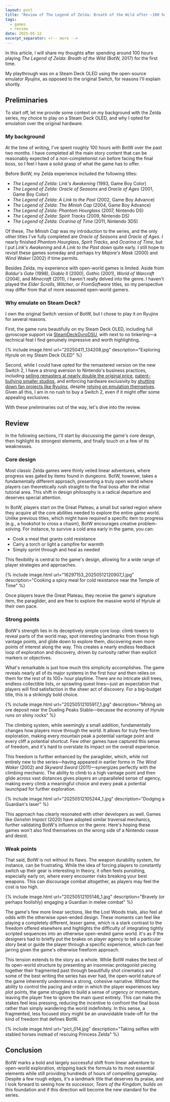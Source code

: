 ```yaml
---
layout: post
title: "Review of The Legend of Zelda: Breath of the Wild after ~100 hours of blind playthrough"
tags:
  - games
  - review
date: 2025-05-12
excerpt_separator: <!-- more -->
---
```


In this article, I will share my thoughts after spending around 100 hours playing _The Legend of Zelda: Breath of the Wild_ (BotW, 2017) for the first time.

<!-- more -->

My playthrough was on a Steam Deck OLED using the open-source emulator _Ryujinx_, as opposed to the original Switch, for reasons I'll explain shortly.

## Preliminaries
To start off, let me provide some context on my background with the Zelda series, my choice to play on a Steam Deck OLED, and why I opted for emulation over the original hardware.

### My background
At the time of writing, I've spent roughly 100 hours with BotW over the past two months. I have completed all the main story content that can be reasonably expected of a non-completionist run before facing the final boss, so I feel I have a solid grasp of what the game has to offer.

Before BotW, my Zelda experience included the following titles:

- _The Legend of Zelda: Link's Awakening_ (1993, Game Boy Color)
- _The Legend of Zelda: Oracle of Seasons_ and _Oracle of Ages_ (2001, Game Boy Color)
- _The Legend of Zelda: A Link to the Past_ (2002, Game Boy Advance)
- _The Legend of Zelda: The Minish Cap_ (2004, Game Boy Advance)
- _The Legend of Zelda: Phantom Hourglass_ (2007, Nintendo DS)
- _The Legend of Zelda: Spirit Tracks_ (2009, Nintendo DS)
- _The Legend of Zelda: Ocarina of Time_ (2011, Nintendo 3DS)

Of these, _The Minish Cap_ was my introduction to the series, and the only other titles I've fully completed are _Oracle of Seasons_ and _Oracle of Ages_. I nearly finished _Phantom Hourglass_, _Spirit Tracks_, and _Ocarina of Time_, but I put _Link's Awakening_ and _A Link to the Past_ down quite early. I still hope to revisit these games someday and perhaps try _Majora's Mask_ (2000) and _Wind Waker_ (2002) if time permits.

Besides Zelda, my experience with open-world games is limited. Aside from _Baldur's Gate_ (1998), _Diablo II_ (2000), _Gothic_ (2001), _World of Warcraft_ (2004), and _Minecraft_ (2011), I haven't really delved into the genre. I haven't played the _Elder Scrolls_, _Witcher_, or _FromSoftware_ titles, so my perspective may differ from that of more seasoned open-world gamers.

### Why emulate on Steam Deck?
I own the original Switch version of BotW, but I chose to play it on Ryujinx for several reasons.

First, the game runs beautifully on my Steam Deck OLED, including full gyroscope support via [SteamDeckGyroDSU][1], with next to no tinkering—a technical feat I find genuinely impressive and worth highlighting.

  {% include image.html url="20250411_134208.jpg"
    description="Exploring Hyrule on my Steam Deck OLED" %}

Second, while I could have opted for the remastered version on the new Switch 2, I have a strong aversion to Nintendo's business practices, including [selling remasters at nearly double the original price][3], [patent-bullying smaller studios][5], and enforcing hardware exclusivity by [shutting down fan projects like Ryujinx][2], despite [relying on emulation themselves][4]. Given all this, I am in no rush to buy a Switch 2, even if it might offer some appealing exclusives.

With these preliminaries out of the way, let's dive into the review.

## Review
In the following sections, I'll start by discussing the game's core design, then highlight its strongest elements, and finally touch on a few of its weaknesses.

### Core design
Most classic Zelda games were thinly veiled linear adventures, where progress was gated by items found in dungeons. BotW, however, takes a fundamentally different approach, presenting a truly open world where players can theoretically rush straight to the final boss after the initial tutorial area. This shift in design philosophy is a radical departure and deserves special attention.

In BotW, players start on the Great Plateau, a small but varied region where they acquire all the core abilities needed to explore the entire game world. Unlike previous titles, which might have required a specific item to progress (e.g., a hookshot to cross a chasm), BotW encourages creative problem-solving. For instance, to survive a cold area early in the game, you can:

- Cook a meal that grants cold resistance
- Carry a torch or light a campfire for warmth
- Simply sprint through and heal as needed

This flexibility is central to the game's design, allowing for a wide range of player strategies and approaches.

  {% include image.html url="16297153_20250512120907_1.jpg"
    description="Cooking a spicy meal for cold resistance near the Temple of Time" %}

Once players leave the Great Plateau, they receive the game's signature item, the paraglider, and are free to explore the massive world of Hyrule at their own pace.

### Strong points
BotW's strength lies in its deceptively simple core loop: climb towers to reveal parts of the world map, spot interesting landmarks from those high vantage points, and glide down to explore them, discovering even more points of interest along the way. This creates a nearly endless feedback loop of exploration and discovery, driven by curiosity rather than explicit markers or objectives.

What's remarkable is just how much this simplicity accomplishes. The game reveals nearly all of its major systems in the first hour and then relies on them for the rest of its 100+ hour playtime. There are no intricate skill trees, endless collectible lists, or sprawling quest lines—just an expectation that players will find satisfaction in the sheer act of discovery. For a big-budget title, this is a strikingly bold choice.

  {% include image.html url="20250512105917_1.jpg"
    description="Mining an ore deposit near the Dueling Peaks Stable—because the economy of Hyrule runs on shiny rocks" %}

The climbing system, while seemingly a small addition, fundamentally changes how players move through the world. It allows for truly free-form exploration, making every mountain peak a potential vantage point and every cliff a potential shortcut. Few other games have captured this sense of freedom, and it's hard to overstate its impact on the overall experience.

This freedom is further enhanced by the paraglider, which, while not entirely new to the series—having appeared in earlier forms in _The Wind Waker_ (2002) and _Skyward Sword_ (2011)—synergizes perfectly with the climbing mechanic. The ability to climb to a high vantage point and then glide across vast distances gives players an unparalleled sense of agency, making every climb a meaningful choice and every peak a potential launchpad for further exploration.

  {% include image.html url="20250512105244_1.jpg"
    description="Dodging a Guardian's laser" %}

This approach has clearly resonated with other developers as well. Games like _Genshin Impact_ (2020) have adopted similar traversal mechanics, further validating BotW's influence on the genre. Here's hoping these games won't also find themselves on the wrong side of a Nintendo cease and desist.

### Weak points
That said, BotW is not without its flaws. The weapon durability system, for instance, can be frustrating. While the idea of forcing players to constantly switch up their gear is interesting in theory, it often feels punishing, especially early on, where every encounter risks breaking your best weapons. This can discourage combat altogether, as players may feel the cost is too high.

  {% include image.html url="20250512105146_1.jpg"
    description="Bravely (or perhaps foolishly) engaging a Guardian in melee combat" %}

The game's few more linear sections, like the Lost Woods trials, also feel at odds with the otherwise open-ended design. These moments can feel like playing a completely different, lesser game, which is a stark contrast to the freedom offered elsewhere and highlights the difficulty of integrating tightly scripted sequences into an otherwise open-ended game world. It's as if the designers had to briefly put the brakes on player agency to tell a particular story beat or guide the player through a specific experience, which can feel jarring given the game's otherwise freeform approach.

This tension extends to the story as a whole. While BotW makes the best of its open-world structure by presenting an insomniac protagonist piecing together their fragmented past through beautifully shot cinematics and some of the best writing the series has ever had, the open-world nature of the game inherently undermines a strong, cohesive narrative. Without the ability to control the pacing and order in which the player experiences key plot points, the game struggles to build a sense of urgency or momentum, leaving the player free to ignore the main quest entirely. This can make the stakes feel less pressing, reducing the incentive to confront the final boss rather than simply wandering the world indefinitely. In this sense, a fragmented, less focused story might be an unavoidable trade-off for the kind of freedom that defines BotW.

  {% include image.html url="pict_014.jpg"
    description="Taking selfies with stabled horses instead of rescuing Princess Zelda" %}

## Conclusion
BotW marks a bold and largely successful shift from linear adventure to open-world exploration, stripping back the formula to its most essential elements while still providing hundreds of hours of compelling gameplay. Despite a few rough edges, it's a landmark title that deserves its praise, and I look forward to seeing how its successor, _Tears of the Kingdom_, builds on this foundation and if this direction will become the new standard for the series.

 [1]: https://github.com/kmicki/SteamDeckGyroDSU
 [2]: https://www.theverge.com/2024/10/1/24259791/nintendo-ryujinx-switch-emulator-gdkchan-removed-downloads-github
 [3]: https://www.tweaktown.com/news/104575/nintendo-confirms-90-price-for-full-breath-of-the-wild-experience-on-switch-2/index.html
 [4]: https://fandomwire.com/rules-for-thee-not-for-me-nintendos-museum-uncovers-major-hypocrisy-turns-out-emulating-games-is-fine-as-long-as-you-arent-doing-it/
 [5]: https://www.theverge.com/news/663210/palworld-updates-feature-removed-nintendo-lawsuit
